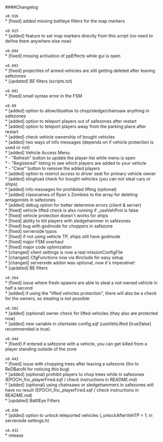 ####Changelog
<br/>

`v0.916`<br/>
	* [fixed] added missing battleye filters for the map markers<br/>
<br/>
`v0.915`<br/>
	* [added] feature to set map markers directly from this script (no need to define them anywhere else now)<br/>
<br/>
`v0.894`<br/>
	* [fixed] missing activation of ppEffects while gui is open<br/>
<br/>
`v0.893`<br/>
	* [fixed] projectiles of armed vehicles are still getting deleted after leaving safezones<br/>
	* [updated] BE filters (scripts.txt)<br/>
<br/>
`v0.891`<br/>
	* [fixed] small syntax error in the FSM<br/>
<br/>
`v0.89`<br/>
	* [added] option to allow/disallow to chop/sledge/chainsaw anything in safezones<br/>
	* [added] option to teleport players out of safezones after restart<br/>
	* [added] option to teleport players away from the parking place after restart<br/>
	* [added] check vehicle ownership of bought vehicles<br/>
	* [added] two ways of info messages (depends on if vehicle protection is used or not)<br/>
	* [added] Vehicle Access Menu:<br/>
	* 		- "Refresh" button to update the player-list while menu is open<br/>
	* 		- "Registered" listing to see which players are added to your vehicle<br/>
	* 		- "Clear" button to remove the added players<br/>
	* [added] option to restrict access to driver seat for primary vehicle owner<br/>
	* [added] slingload check for bought vehicles (you can not steal cars or ships)<br/>
	* [added] info messages for prohibited lifting (optional)<br/>
	* [added] classnames of Ryan´s Zombies to the array for deleting antagonists in safezones<br/>
	* [added] debug option for better determine errors (client & server)<br/>
	* [fixed] vehicle lifted check is also running if _useVehProt is false<br/>
	* [fixed] vehicle protection doesn´t works for ships<br/>
	* [fixed] ability to kill players with sledgehammer in safezones<br/>
	* [fixed] bug with godmode for choppers in safezone<br/>
	* [fixed] serverside typos<br/>
	* [fixed] if not using vehicle TP, ships still have godmode<br/>
	* [fixed] major FSM overhaul<br/>
	* [fixed] major code optimization<br/>
	* [changed] client settings is now a real missionConfigFile<br/>
	* [changed] CfgFunctions now via #include for easy setup<br/>
	* [changed] serverside addon was optional, now it´s imperative!<br/>
	* [updated] BE filters<br/>
<br/>
`v0.564`<br/>
	* [fixed] issue where fresh-spawns are able to steal a not-owned vehicle in half a second<br/>
	* [added] if using the "lifted vehicles protection", there will also be a check for the owners, so stealing is not possible<br/>
<br/>
`v0.502`<br/>
	* [added] (optional) owner check for lifted vehicles (they also are protected now)<br/>
	* [added] new variable in clientside config.sqf (useVehLifted [true|false] recommended is true)<br/>
<br/>
`v0.444`<br/>
	* [fixed] if entered a safezone with a vehicle, you can get killed from a player standing outside of the zone<br/>
<br/>
`v0.443`<br/>
	* [fixed] issue with chopping trees after leaving a safezone (thx to ReDBaroN for noticing this bug)<br/>
	* [added] (optional) prohibit players to chop trees while in safezones (EPOCH_fnc_playerFired.sqf / check instructions in README.md)<br/>
	* [added] (optional) using chainsaws or sledgehammers in safezones will have no result (EPOCH_fnc_playerFired.sqf / check instructions in README.md)<br/>
	* [updated] BattlEye Filters<br/>
<br/>
`v0.436`<br/>
	* [added] option to unlock teleported vehicles (_unlockAfterVehTP	= 1; in serverside settings.h)<br/>
<br/>
`v0.432`<br/>
	* release<br/>
